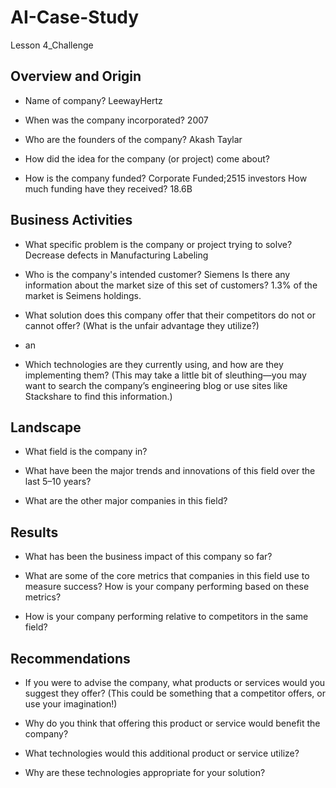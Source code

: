 # AI-Case-Study
Lesson 4_Challenge

## Overview and Origin

* Name of company? LeewayHertz

* When was the company incorporated? 2007

* Who are the founders of the company? Akash Taylar

* How did the idea for the company (or project) come about?

* How is the company funded? Corporate Funded;2515 investors How much funding have they received? 18.6B

## Business Activities

* What specific problem is the company or project trying to solve? Decrease defects in Manufacturing Labeling

* Who is the company's intended customer? Siemens Is there any information about the market size of this set of customers? 1.3% of the market is Seimens holdings.

* What solution does this company offer that their competitors do not or cannot offer? (What is the unfair advantage they utilize?)
* an

* Which technologies are they currently using, and how are they implementing them? (This may take a little bit of sleuthing&mdash;you may want to search the company’s engineering blog or use sites like Stackshare to find this information.)

## Landscape

* What field is the company in?

* What have been the major trends and innovations of this field over the last 5&ndash;10 years?

* What are the other major companies in this field?

## Results

* What has been the business impact of this company so far?

* What are some of the core metrics that companies in this field use to measure success? How is your company performing based on these metrics?

* How is your company performing relative to competitors in the same field?

## Recommendations

* If you were to advise the company, what products or services would you suggest they offer? (This could be something that a competitor offers, or use your imagination!)

* Why do you think that offering this product or service would benefit the company?

* What technologies would this additional product or service utilize?

* Why are these technologies appropriate for your solution?
